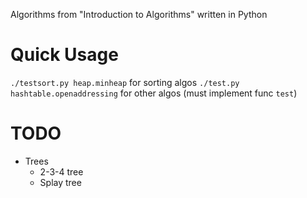 Algorithms from "Introduction to Algorithms" written in Python

# Quick Usage

`./testsort.py heap.minheap` for sorting algos
`./test.py hashtable.openaddressing` for other algos (must implement func `test`)

# TODO

* Trees
  * 2-3-4 tree
  * Splay tree


